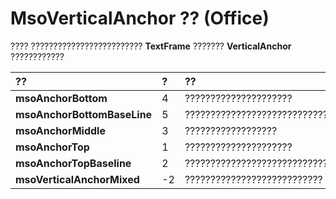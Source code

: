 
# MsoVerticalAnchor ?? (Office)

???? ????????????????????????? **TextFrame** ??????? **VerticalAnchor** ????????????



|**??**|**?**|**??**|
|:-----|:-----|:-----|
|**msoAnchorBottom**|4|?????????????????????|
|**msoAnchorBottomBaseLine**|5|??????????????????????????????????????????????????????????????????????????????????????????????|
|**msoAnchorMiddle**|3|??????????????????|
|**msoAnchorTop**|1|?????????????????????|
|**msoAnchorTopBaseline**|2|??????????????????????????????????????????????????????????????????????????????????????????????|
|**msoVerticalAnchorMixed**|-2|???????????????????????????|
